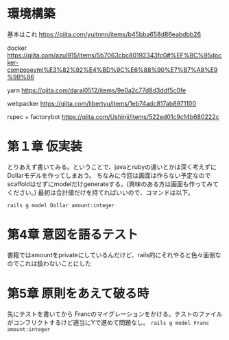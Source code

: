 # 環境構築
基本はこれ
https://qiita.com/yuitnnn/items/b45bba658d86eabdbb26

docker
https://qiita.com/azul915/items/5b7063cbc80192343fc0#%EF%BC%95docker-composeyml%E3%82%92%E4%BD%9C%E6%88%90%E7%B7%A8%E9%9B%86

yarn
https://qiita.com/darai0512/items/9e0a2c77d8d3ddf5c0fe

webpacker
https://qiita.com/libertyu/items/1eb74adc817ab8971100

rspec + factorybot
https://qiita.com/Ushinji/items/522ed01c9c14b680222c


# 第１章 仮実装
とりあえず書いてみる。ということで、javaとrubyの違いとかは深く考えずにDollarモデルを作ってしまおう。
ちなみに今回は画面は作らない予定なのでscaffoldはせずにmodelだけgenerateする。(興味のある方は画面も作ってみてください。)
最初は合計値だけを持てればいいので、コマンドは以下。

`rails g model Dollar amount:integer`

# 第4章 意図を語るテスト
書籍ではamountをprivateにしているんだけど、rails的にそれやると色々面倒なのでこれは扱わないことにした

# 第5章 原則をあえて破る時
先にテストを書いてから Francのマイグレーションをかける。テストのファイルがコンフリクトするけど適当にYで進めて問題なし。
`rails g model Franc amount:integer`
